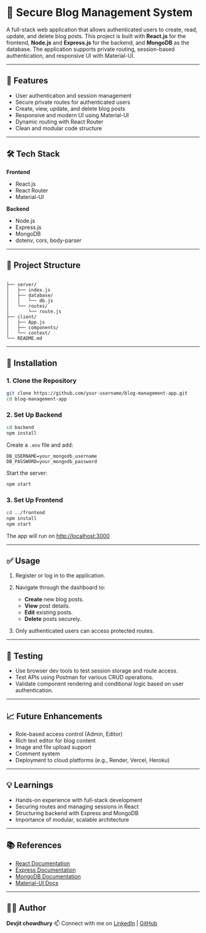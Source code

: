 # 📝 Secure Blog Management System

A full-stack web application that allows authenticated users to create, read, update, and delete blog posts. This project is built with **React.js** for the frontend, **Node.js** and **Express.js** for the backend, and **MongoDB** as the database. The application supports private routing, session-based authentication, and responsive UI with Material-UI.

---

## 🚀 Features

- User authentication and session management
- Secure private routes for authenticated users
- Create, view, update, and delete blog posts
- Responsive and modern UI using Material-UI
- Dynamic routing with React Router
- Clean and modular code structure

---

## 🛠️ Tech Stack

**Frontend**  
- React.js  
- React Router  
- Material-UI  

**Backend**  
- Node.js  
- Express.js  
- MongoDB  
- dotenv, cors, body-parser  

---

## 📁 Project Structure

```

├── server/
│   ├── index.js
│   ├── database/
│   │   └── db.js
│   └── routes/
│       └── route.js
├── client/
│   ├── App.js
│   ├── components/
│   └── context/
└── README.md

```

---

## 🔧 Installation

### 1. Clone the Repository
```bash
git clone https://github.com/your-username/blog-management-app.git
cd blog-management-app
````

### 2. Set Up Backend

```bash
cd backend
npm install
```

Create a `.env` file and add:

```
DB_USERNAME=your_mongodb_username
DB_PASSWORD=your_mongodb_password
```

Start the server:

```bash
npm start
```

### 3. Set Up Frontend

```bash
cd ../frontend
npm install
npm start
```

The app will run on [http://localhost:3000](http://localhost:3000)

---

## ✅ Usage

1. Register or log in to the application.
2. Navigate through the dashboard to:

   * **Create** new blog posts.
   * **View** post details.
   * **Edit** existing posts.
   * **Delete** posts securely.
3. Only authenticated users can access protected routes.

---

## 🧪 Testing

* Use browser dev tools to test session storage and route access.
* Test APIs using Postman for various CRUD operations.
* Validate component rendering and conditional logic based on user authentication.

---

## 📈 Future Enhancements

* Role-based access control (Admin, Editor)
* Rich text editor for blog content
* Image and file upload support
* Comment system
* Deployment to cloud platforms (e.g., Render, Vercel, Heroku)

---

## 💡 Learnings

* Hands-on experience with full-stack development
* Securing routes and managing sessions in React
* Structuring backend with Express and MongoDB
* Importance of modular, scalable architecture

---

## 📚 References

* [React Documentation](https://reactjs.org/docs/getting-started.html)
* [Express Documentation](https://expressjs.com/)
* [MongoDB Documentation](https://docs.mongodb.com/)
* [Material-UI Docs](https://mui.com/)

---

## 👨‍💻 Author

**Devjit chowdhury**
📫 Connect with me on [LinkedIn](https://www.linkedin.com/in/devjit-chowdhury-77bba3248/) | [GitHub](https://github.com/Demonking-13)

